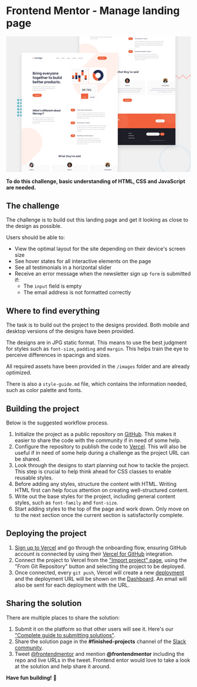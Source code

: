 # Frontend Mentor - Manage landing page

![Design preview for the Manage landing page coding challenge](./images/desktop-preview.jpg)

**To do this challenge, basic understanding of HTML, CSS and JavaScript are needed.**

## The challenge

The challenge is to build out this landing page and get it looking as close to the design as possible.

Users should be able to:

- View the optimal layout for the site depending on their device's screen size
- See hover states for all interactive elements on the page
- See all testimonials in a horizontal slider
- Receive an error message when the newsletter sign up `form` is submitted if:
  - The `input` field is empty
  - The email address is not formatted correctly

## Where to find everything

The task is to build out the project to the designs provided. Both mobile and desktop versions of the designs have been provided. 

The designs are in JPG static format. This means to use the best judgment for styles such as `font-size`, `padding` and `margin`. This helps train the eye to perceive differences in spacings and sizes.

All required assets have been provided in the `/images` folder and are already optimized.

There is also a `style-guide.md` file, which contains the information needed, such as color palette and fonts.

## Building the project

Below is the suggested workflow process.

1. Initialize the project as a public repository on [GitHub](https://github.com/). This makes it easier to share the code with the community if in need of some help.
2. Configure the repository to publish the code to [Vercel](https://bit.ly/fem-vercel). This will also be useful if in need of some help during a challenge as the project URL can be shared. 
3. Look through the designs to start planning out how to tackle the project. This step is crucial to help think ahead for CSS classes to enable reusable styles.
4. Before adding any styles, structure the content with HTML. Writing HTML first can help focus attention on creating well-structured content.
5. Write out the base styles for the project, including general content styles, such as `font-family` and `font-size`.
6. Start adding styles to the top of the page and work down. Only move on to the next section once the current section is satisfactorily complete.

## Deploying the project

1. [Sign up to Vercel](https://bit.ly/fem-vercel-signup) and go through the onboarding flow, ensuring GitHub account is connected by using their [Vercel for GitHub](https://vercel.com/docs/v2/git-integrations/vercel-for-github) integration.
2. Connect the project to Vercel from the ["Import project" page](https://vercel.com/import), using the "From Git Repository" button and selecting the project to be deployed.
3. Once connected, every `git push`, Vercel will create a new [deployment](https://vercel.com/docs/v2/platform/deployments) and the deployment URL will be shown on the [Dashboard](https://vercel.com/dashboard). An email will also be sent for each deployment with the URL.

## Sharing the solution

There are multiple places to share the solution:

1. Submit it on the platform so that other users will see it. Here's our ["Complete guide to submitting solutions"](https://medium.com/frontend-mentor/a-complete-guide-to-submitting-solutions-on-frontend-mentor-ac6384162248).
2. Share the solution page in the **#finished-projects** channel of the [Slack community](https://www.frontendmentor.io/slack).
3. Tweet [@frontendmentor](https://twitter.com/frontendmentor) and mention **@frontendmentor** including the repo and live URLs in the tweet. Frontend entor would love to take a look at the solution and help share it around.

**Have fun building!** 🚀

